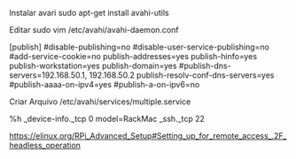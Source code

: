 
Instalar avari
sudo apt-get install avahi-utils

Editar
sudo vim  /etc/avahi/avahi-daemon.conf


[publish]
#disable-publishing=no
#disable-user-service-publishing=no
#add-service-cookie=no
publish-addresses=yes
publish-hinfo=yes
publish-workstation=yes
publish-domain=yes
#publish-dns-servers=192.168.50.1, 192.168.50.2
publish-resolv-conf-dns-servers=yes
#publish-aaaa-on-ipv4=yes
#publish-a-on-ipv6=no

Criar Arquivo /etc/avahi/services/multiple.service

<?xml version="1.0" standalone='no'?>
<!DOCTYPE service-group SYSTEM "avahi-service.dtd">
<service-group>
        <name replace-wildcards="yes">%h</name>
        <service>
                <type>_device-info._tcp</type>
                <port>0</port>
                <txt-record>model=RackMac</txt-record>
        </service>
        <service>
                <type>_ssh._tcp</type>
                <port>22</port>
        </service>
</service-group>


https://elinux.org/RPi_Advanced_Setup#Setting_up_for_remote_access_.2F_headless_operation